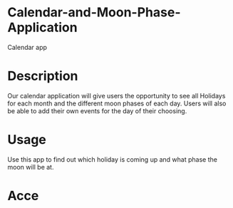 # Calendar-and-Moon-Phase-Application
Calendar app

# Description
Our calendar application will give users the opportunity to see all Holidays for each month and the different moon phases of each day. Users will also be able to add their own events for the day of their choosing. 

# Usage
Use this app to find out which holiday is coming up and what phase the moon will be at.

# Acce